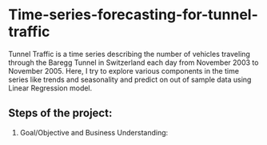 # Time-series-forecasting-for-tunnel-traffic
Tunnel Traffic is a time series describing the number of vehicles traveling through the Baregg Tunnel in Switzerland each day from November 2003 to November 2005. Here, I try to explore various components in the time series like trends and seasonality and predict on out of sample data using Linear Regression model.

## Steps of the project:
1. Goal/Objective and Business Understanding: 
